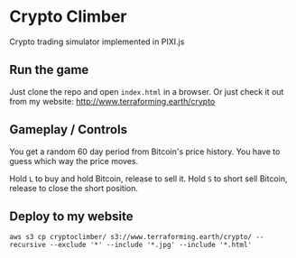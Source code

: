 # Crypto Climber

Crypto trading simulator implemented in PIXI.js

## Run the game

Just clone the repo and open `index.html` in a browser. Or just check it out from my website: http://www.terraforming.earth/crypto

## Gameplay / Controls

You get a random 60 day period from Bitcoin's price history. You have to guess which way the price moves.

Hold `L` to buy and hold Bitcoin, release to sell it.
Hold `S` to short sell Bitcoin, release to close the short position.

## Deploy to my website

    aws s3 cp cryptoclimber/ s3://www.terraforming.earth/crypto/ --recursive --exclude '*' --include '*.jpg' --include '*.html'
